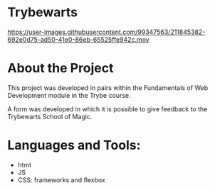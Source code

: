 # Trybewarts


https://user-images.githubusercontent.com/99347563/211845382-692e0d75-ad50-41e0-86eb-65525ffe942c.mov


# About the Project
This project was developed in pairs within the Fundamentals of Web Development module in the Trybe course.

A form was developed in which it is possible to give feedback to the Trybewarts School of Magic.

# Languages and Tools:
- html
- JS
- CSS: frameworks and flexbox



